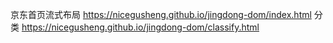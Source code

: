 京东首页流式布局
https://nicegusheng.github.io/jingdong-dom/index.html
分类
https://nicegusheng.github.io/jingdong-dom/classify.html
